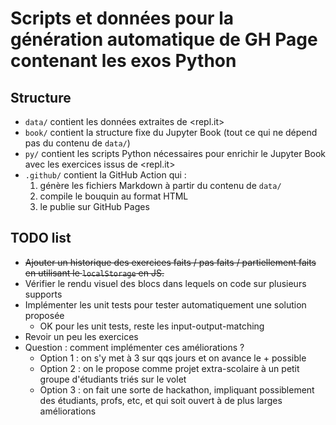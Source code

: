# Scripts et données pour la génération automatique de GH Page contenant les exos Python

## Structure

* `data/` contient les données extraites de <repl.it>
* `book/` contient la structure fixe du Jupyter Book (tout ce qui ne dépend pas du contenu de `data/`)
* `py/` contient les scripts Python nécessaires pour enrichir le Jupyter Book avec les exercices issus de <repl.it>
* `.github/` contient la GitHub Action qui :
  1. génère les fichiers Markdown à partir du contenu de `data/`
  2. compile le bouquin au format HTML 
  3. le publie sur GitHub Pages

## TODO list

* ~~Ajouter un historique des exercices faits / pas faits / partiellement faits en utilisant le `localStorage` en JS.~~
* Vérifier le rendu visuel des blocs dans lequels on code sur plusieurs supports
* Implémenter les unit tests pour tester automatiquement une solution proposée
  * OK pour les unit tests, reste les input-output-matching
* Revoir un peu les exercices
* Question : comment implémenter ces améliorations ?
  * Option 1 : on s'y met à 3 sur qqs jours et on avance le + possible
  * Option 2 : on le propose comme projet extra-scolaire à un petit groupe d'étudiants triés sur le volet
  * Option 3 : on fait une sorte de hackathon, impliquant possiblement des étudiants, profs, etc, et qui soit ouvert à de plus larges améliorations
  